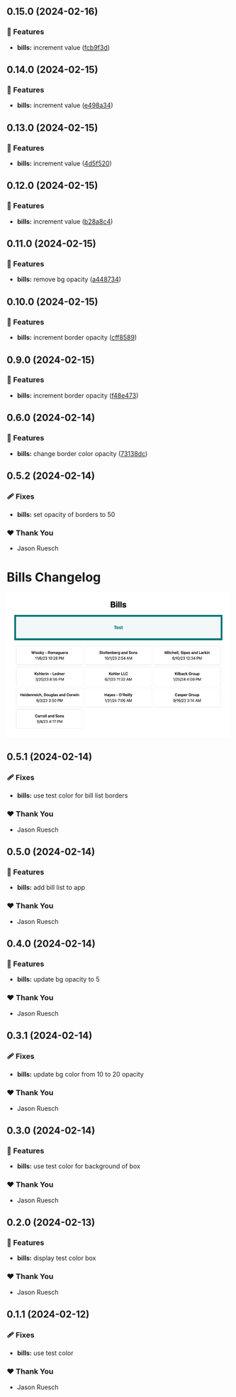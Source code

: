 ## 0.15.0 (2024-02-16)


### 🚀 Features

- **bills:** increment value ([fcb9f3d](https://github.com/jasonruesch/bills/commit/fcb9f3d))

## 0.14.0 (2024-02-15)


### 🚀 Features

- **bills:** increment value ([e498a34](https://github.com/jasonruesch/bills/commit/e498a34))

## 0.13.0 (2024-02-15)


### 🚀 Features

- **bills:** increment value ([4d5f520](https://github.com/jasonruesch/bills/commit/4d5f520))

## 0.12.0 (2024-02-15)


### 🚀 Features

- **bills:** increment value ([b28a8c4](https://github.com/jasonruesch/bills/commit/b28a8c4))

## 0.11.0 (2024-02-15)


### 🚀 Features

- **bills:** remove bg opacity ([a448734](https://github.com/jasonruesch/bills/commit/a448734))

## 0.10.0 (2024-02-15)


### 🚀 Features

- **bills:** increment border opacity ([cff8589](https://github.com/jasonruesch/bills/commit/cff8589))

## 0.9.0 (2024-02-15)


### 🚀 Features

- **bills:** increment border opacity ([f48e473](https://github.com/jasonruesch/bills/commit/f48e473))

## 0.6.0 (2024-02-14)


### 🚀 Features

- **bills:** change border color opacity ([73138dc](https://github.com/jasonruesch/bills/commit/73138dc))

## 0.5.2 (2024-02-14)


### 🩹 Fixes

- **bills:** set opacity of borders to 50


### ❤️  Thank You

- Jason Ruesch

# Bills Changelog

![](assets/screenshot.png)

## 0.5.1 (2024-02-14)


### 🩹 Fixes

- **bills:** use test color for bill list borders


### ❤️  Thank You

- Jason Ruesch

## 0.5.0 (2024-02-14)


### 🚀 Features

- **bills:** add bill list to app


### ❤️  Thank You

- Jason Ruesch

## 0.4.0 (2024-02-14)


### 🚀 Features

- **bills:** update bg opacity to 5


### ❤️  Thank You

- Jason Ruesch

## 0.3.1 (2024-02-14)


### 🩹 Fixes

- **bills:** update bg color from 10 to 20 opacity


### ❤️  Thank You

- Jason Ruesch

## 0.3.0 (2024-02-14)


### 🚀 Features

- **bills:** use test color for background of box


### ❤️  Thank You

- Jason Ruesch

## 0.2.0 (2024-02-13)


### 🚀 Features

- **bills:** display test color box


### ❤️  Thank You

- Jason Ruesch

## 0.1.1 (2024-02-12)


### 🩹 Fixes

- **bills:** use test color


### ❤️  Thank You

- Jason Ruesch
